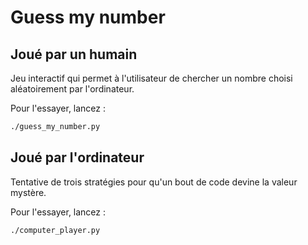 # Guess my number


## Joué par un humain

Jeu interactif qui permet à l'utilisateur de chercher un nombre choisi aléatoirement par l'ordinateur.

Pour l'essayer, lancez :

```bash
./guess_my_number.py
```


## Joué par l'ordinateur

Tentative de trois stratégies pour qu'un bout de code devine la valeur mystère.

Pour l'essayer, lancez :

```bash
./computer_player.py
```
